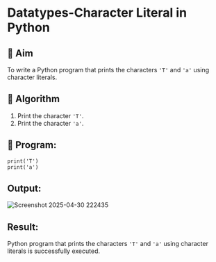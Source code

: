 # Datatypes-Character Literal in Python

## 🎯 Aim
To write a Python program that prints the characters `'T'` and `'a'` using character literals.

## 🧠 Algorithm
1. Print the character `'T'`.
2. Print the character `'a'`.

## 🧾 Program:
```
print('T')
print('a')
```

## Output:
![Screenshot 2025-04-30 222435](https://github.com/user-attachments/assets/e1bc5285-ece7-4ae1-aa5f-6821806efd31)


## Result:
 Python program that prints the characters `'T'` and `'a'` using character literals is successfully executed.

